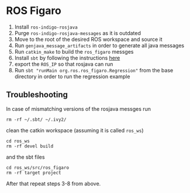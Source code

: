 # ROS Figaro 

1. Install `ros-indigo-rosjava`
2. Purge `ros-indigo-rosjava-messages` as it is outdated
3. Move to the root of the desired ROS workspace and source it
4. Run `genjava_message_artifacts` in order to generate all java messages
5. Run `catkin_make` to build the `ros_figaro` messges
6. Install `sbt` by following the instructions [here](http://www.scala-sbt.org/0.13/docs/Installing-sbt-on-Linux.html)
7. export the `ROS_IP` so that rosjava can run
8. Run `sbt "runMain org.ros.ros_figaro.Regression"` from the base directory in order to run the regression example

## Troubleshooting

In case of mismatching versions of the rosjava messges run
```
rm -rf ~/.sbt/ ~/.ivy2/
```
clean the catkin workspace (assuming it is called `ros_ws`)
```
cd ros_ws
rm -rf devel build
```
and the sbt files
```
cd ros_ws/src/ros_figaro
rm -rf target project
```
After that repeat steps 3-8 from above.

